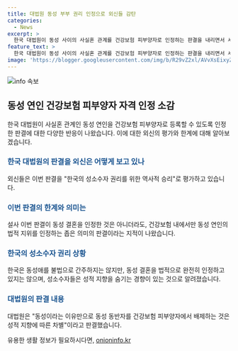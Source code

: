 ```yaml
---
title: 대법원 동성 부부 권리 인정으로 외신들 감탄
categories:
  - News
excerpt: >
  한국 대법원이 동성 사이의 사실혼 관계를 건강보험 피부양자로 인정하는 판결을 내리면서 세계적으로 역사적인 승리로 평가되고 있습니다. 외신은 이를 한국의 성소수자 권리를 위한 승리의 움직임으로 묘사하며, 동성 배우자의 권리를 인정하는 중요한 순간으로 평가하고 있습니다. 그러나 이번 판결은 동성혼을 인정한 것은 아니라는 점에서 한계가 있으며, 법적 지위가 건강보험에만 국한된 좁은 의미의 판결이라는 지적이 있습니다. 미국 블룸버그 통신은 이를 한국이 동성 결혼을 법적으로 완전히 인정한다는 뜻은 아니다라며 지적했습니다. AFP는 동성애를 불법으로 간주하지는 않지만 동성 결혼을 인정하지 않는 한국의 현재 상황을 짚었습니다.
feature_text: >
  한국 대법원이 동성 사이의 사실혼 관계를 건강보험 피부양자로 인정하는 판결을 내리면서 세계적으로 역사적인 승리로 평가되고 있습니다. 외신은 이를 한국의 성소수자 권리를 위한 승리의 움직임으로 묘사하며, 동성 배우자의 권리를 인정하는 중요한 순간으로 평가하고 있습니다. 그러나 이번 판결은 동성혼을 인정한 것은 아니라는 점에서 한계가 있으며, 법적 지위가 건강보험에만 국한된 좁은 의미의 판결이라는 지적이 있습니다. 미국 블룸버그 통신은 이를 한국이 동성 결혼을 법적으로 완전히 인정한다는 뜻은 아니다라며 지적했습니다. AFP는 동성애를 불법으로 간주하지는 않지만 동성 결혼을 인정하지 않는 한국의 현재 상황을 짚었습니다.
image: 'https://blogger.googleusercontent.com/img/b/R29vZ2xl/AVvXsEixyZcFfHzMRdzZMjFBmAUKJYCLCGyLL1o632UiGVXcaFdKo_bkvkuCioo0uUKlGfBVcT3P84aROyZIXSBEx3Aw5nCQ3pTgDom1WDC4m8eifvWiAmWEEVb4x6G_l8C0QH225ldMjyaFvpxGEBGNO37VmDTDMHGhJPq73UglMfDca1-0aw/s1600/blogspot.png'
---
```


<p><img src="https://blogger.googleusercontent.com/img/b/R29vZ2xl/AVvXsEixyZcFfHzMRdzZMjFBmAUKJYCLCGyLL1o632UiGVXcaFdKo_bkvkuCioo0uUKlGfBVcT3P84aROyZIXSBEx3Aw5nCQ3pTgDom1WDC4m8eifvWiAmWEEVb4x6G_l8C0QH225ldMjyaFvpxGEBGNO37VmDTDMHGhJPq73UglMfDca1-0aw/s1600/blogspot.png" alt="info 속보" /></p>

<h2 data-ke-size="size26">동성 연인 건강보험 피부양자 자격 인정 소감</h2>

<p data-ke-size="size16">한국 대법원이 사실혼 관계인 동성 연인을 건강보험 피부양자로 등록할 수 있도록 인정한 판결에 대한 다양한 반응이 나왔습니다. 이에 대한 외신의 평가와 한계에 대해 알아보겠습니다.</p>

<h3><b><span style="color: #1a5490;">한국 대법원의 판결을 외신은 어떻게 보고 있나</span></b></h3>

<p data-ke-size="size16">외신들은 이번 판결을 "한국의 성소수자 권리를 위한 역사적 승리"로 평가하고 있습니다.</p>

<h3><b><span style="color: #1a5490;">이번 판결의 한계와 의미는</span></b></h3>

<p data-ke-size="size16">설사 이번 판결이 동성 결혼을 인정한 것은 아니더라도, 건강보험 내에서만 동성 연인의 법적 지위를 인정하는 좁은 의미의 판결이라는 지적이 나왔습니다.</p>

<h3><b><span style="color: #1a5490;">한국의 성소수자 권리 상황</span></b></h3>

<p data-ke-size="size16">한국은 동성애를 불법으로 간주하지는 않지만, 동성 결혼을 법적으로 완전히 인정하고 있지는 않으며, 성소수자들은 성적 지향을 숨기는 경향이 있는 것으로 알려졌습니다.</p>

<h3><b><span style="color: #1a5490;">대법원의 판결 내용</span></b></h3>

<p data-ke-size="size16">대법원은 "동성이라는 이유만으로 동성 동반자를 건강보험 피부양자에서 배제하는 것은 성적 지향에 따른 차별"이라고 판결했습니다.</p>
유용한 생활 정보가 필요하시다면, <a href="https://onioninfo.kr" rel="dofollow">onioninfo.kr</a>


